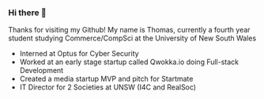 ### Hi there 👋

<!--
**tc3149/tc3149** is a ✨ _special_ ✨ repository because its `README.md` (this file) appears on your GitHub profile.

Here are some ideas to get you started:

- 🔭 I’m currently working on ...
- 🌱 I’m currently learning ...
- 👯 I’m looking to collaborate on ...
- 🤔 I’m looking for help with ...
- 💬 Ask me about ...
- 📫 How to reach me: ...
- 😄 Pronouns: ...
- ⚡ Fun fact: ...
-->

Thanks for visiting my Github! My name is Thomas, currently a fourth year student studying Commerce/CompSci at the University of New South Wales

* Interned at Optus for Cyber Security
* Worked at an early stage startup called Qwokka.io doing Full-stack Development
* Created a media startup MVP and pitch for Startmate
* IT Director for 2 Societies at UNSW (I4C and RealSoc)

